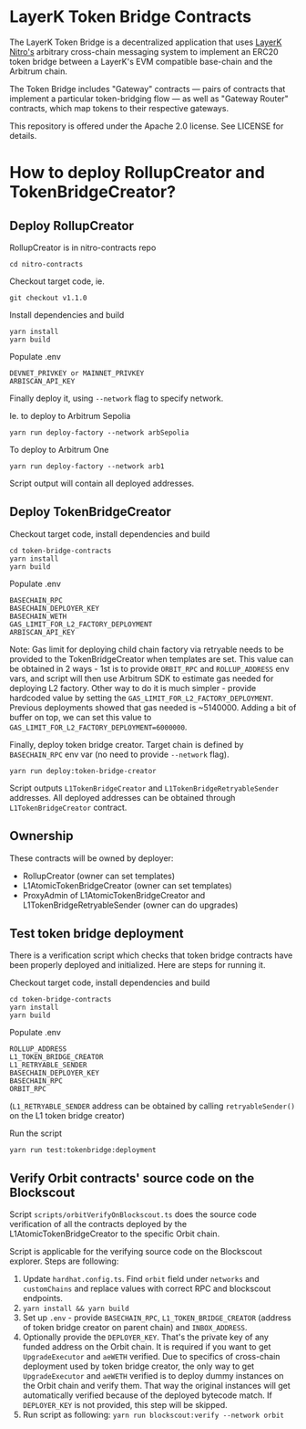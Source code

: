 # LayerK Token Bridge Contracts

The LayerK Token Bridge is a decentralized application that uses [LayerK Nitro's](https://github.com/LayerK/LayerK-Blockchain/tree/main/layerk-nitro) arbitrary cross-chain messaging system to implement an ERC20 token bridge between a LayerK's EVM compatible base-chain and the Arbitrum chain.

The Token Bridge includes "Gateway" contracts — pairs of contracts that implement a particular token-bridging flow — as well as "Gateway Router" contracts, which map tokens to their respective gateways.

This repository is offered under the Apache 2.0 license. See LICENSE for details.

# How to deploy RollupCreator and TokenBridgeCreator?

## Deploy RollupCreator
RollupCreator is in nitro-contracts repo
```
cd nitro-contracts
```

Checkout target code, ie.
```
git checkout v1.1.0
```

Install dependencies and build
```
yarn install
yarn build
```

Populate .env
```
DEVNET_PRIVKEY or MAINNET_PRIVKEY
ARBISCAN_API_KEY
```

Finally deploy it, using `--network` flag to specify network.

Ie. to deploy to Arbitrum Sepolia
```
yarn run deploy-factory --network arbSepolia
```

To deploy to Arbitrum One
```
yarn run deploy-factory --network arb1
```

Script output will contain all deployed addresses.


## Deploy TokenBridgeCreator
Checkout target code, install dependencies and build
```
cd token-bridge-contracts
yarn install
yarn build
```


Populate .env
```
BASECHAIN_RPC
BASECHAIN_DEPLOYER_KEY
BASECHAIN_WETH
GAS_LIMIT_FOR_L2_FACTORY_DEPLOYMENT
ARBISCAN_API_KEY
```

Note: Gas limit for deploying child chain factory via retryable needs to be provided to the TokenBridgeCreator when templates are set. This value can be obtained in 2 ways - 1st is to provide `ORBIT_RPC` and `ROLLUP_ADDRESS` env vars, and script will then use Arbitrum SDK to estimate gas needed for deploying L2 factory. Other way to do it is much simpler - provide hardcoded value by setting the `GAS_LIMIT_FOR_L2_FACTORY_DEPLOYMENT`. Previous deployments showed that gas needed is ~5140000. Adding a bit of buffer on top, we can set this value to `GAS_LIMIT_FOR_L2_FACTORY_DEPLOYMENT=6000000`.  


Finally, deploy token bridge creator. Target chain is defined by `BASECHAIN_RPC` env var (no need to provide `--network` flag).
```
yarn run deploy:token-bridge-creator
```

Script outputs `L1TokenBridgeCreator` and `L1TokenBridgeRetryableSender` addresses. All deployed addresses can be obtained through `L1TokenBridgeCreator` contract.


## Ownership
These contracts will be owned by deployer:
- RollupCreator (owner can set templates)
- L1AtomicTokenBridgeCreator (owner can set templates)
- ProxyAdmin of L1AtomicTokenBridgeCreator and L1TokenBridgeRetryableSender (owner can do upgrades)


## Test token bridge deployment
There is a verification script which checks that token bridge contracts have been properly deployed and initialized. Here are steps for running it.

Checkout target code, install dependencies and build
```
cd token-bridge-contracts
yarn install
yarn build
```

Populate .env
```
ROLLUP_ADDRESS
L1_TOKEN_BRIDGE_CREATOR
L1_RETRYABLE_SENDER
BASECHAIN_DEPLOYER_KEY
BASECHAIN_RPC
ORBIT_RPC
```
(`L1_RETRYABLE_SENDER` address can be obtained by calling `retryableSender()` on the L1 token bridge creator)


Run the script
```
yarn run test:tokenbridge:deployment
```

## Verify Orbit contracts' source code on the Blockscout
Script `scripts/orbitVerifyOnBlockscout.ts` does the source code verification of all the contracts deployed by the L1AtomicTokenBridgeCreator to the specific Orbit chain.

Script is applicable for the verifying source code on the Blockscout explorer. Steps are following:

1. Update `hardhat.config.ts`. Find `orbit` field under `networks` and `customChains` and replace values with correct RPC and blockscout endpoints.
2. `yarn install && yarn build`
3. Set up `.env` - provide `BASECHAIN_RPC`, `L1_TOKEN_BRIDGE_CREATOR` (address of token bridge creator on parent chain) and `INBOX_ADDRESS`. 
4. Optionally provide the `DEPLOYER_KEY`. That's the private key of any funded address on the Orbit chain. It is required if you want to get `UpgradeExecutor` and `aeWETH` verified. Due to specifics of cross-chain deployment used by token bridge creator, the only way to get `UpgradeExecutor` and `aeWETH` verified is to deploy dummy instances on the Orbit chain and verify them. That way the original instances will get automatically verified because of the deployed bytecode match. If `DEPLOYER_KEY` is not provided, this step will be skipped.
5. Run script as following: `yarn run blockscout:verify --network orbit`

